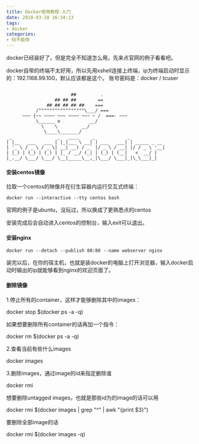 ```yaml
---
title: Docker使用教程-入门
date: 2018-03-28 16:34:13
tags: 
- docker
categories: 
- 码不能停
---
```


docker已经装好了，但是完全不知道怎么用，先来点官网的例子看看吧。

docker自带的终端不太好用，所以先用xshell连接上终端，ip为终端启动时显示的：192.1168.99.100，默认应该都是这个。
账号密码是：docker / tcuser
```

                        ##         .
                  ## ## ##        ==
               ## ## ## ## ##    ===
           /"""""""""""""""""\___/ ===
      ~~~ {~~ ~~~~ ~~~ ~~~~ ~~~ ~ /  ===- ~~~
           \______ o           __/
             \    \         __/
              \____\_______/
 _                 _   ____     _            _
| |__   ___   ___ | |_|___ \ __| | ___   ___| | _____ _ __
| '_ \ / _ \ / _ \| __| __) / _` |/ _ \ / __| |/ / _ \ '__|
| |_) | (_) | (_) | |_ / __/ (_| | (_) | (__|   <  __/ |
|_.__/ \___/ \___/ \__|_____\__,_|\___/ \___|_|\_\___|_|
```

<!--more-->

#### 安装centos镜像

拉取一个centos的映像并在衍生容器内运行交互式终端：
```
docker run --interactive --tty centos bash
```

官网的例子是ubuntu，没玩过，所以换成了更熟悉点的centos

安装完成后会自动进入centos的控制台，输入exit可以退出。

#### 安装nginx

```
docker run --detach --publish 80:80 --name webserver nginx
```
装完以后，在你的宿主机，也就是装docker的电脑上打开浏览器，输入docker启动时输出的ip就能够看到nginx的欢迎页面了。

#### 删除镜像

1.停止所有的container，这样才能够删除其中的images：

docker stop $(docker ps -a -q)

如果想要删除所有container的话再加一个指令：

docker rm $(docker ps -a -q)

2.查看当前有些什么images

docker images

3.删除images，通过image的id来指定删除谁

docker rmi <image id>

想要删除untagged images，也就是那些id为<None>的image的话可以用

docker rmi $(docker images | grep "^<none>" | awk "{print $3}")

要删除全部image的话

docker rmi $(docker images -q)

